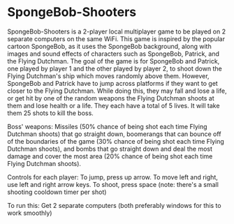 # SpongeBob-Shooters

SpongeBob-Shooters is a 2-player local multiplayer game to be played on 2 separate computers on the same WiFi. This game is inspired by the popular cartoon SpongeBob, as it 
uses the SpongeBob background, along with images and sound effects of characters such as SpongeBob, Patrick, and the Flying Dutchman. The goal of the game is for SpongeBob and 
Patrick, one played by player 1 and the other played by player 2, to shoot down the Flying Dutchman's ship which moves randomly above them. However, SpongeBob and Patrick have to jump
across platforms if they want to get closer to the Flying Dutchman. While doing this, they may fall and lose a life, or get hit by one of the random weapons the Flying Dutchman shoots
at them and lose health or a life. They each have a total of 5 lives. It will take them 25 shots to kill the boss.

Boss' weapons: Missiles (50% chance of being shot each time Flying Dutchman shoots) that go straight down, boomerangs that can bounce off of the boundaries of the game (30% chance of being 
shot each time Flying Dutchman shoots), and bombs that go straight down and deal the most damage and cover the most area (20% chance of being shot each time Flying Dutchman shoots).

Controls for each player: To jump, press up arrow. To move left and right, use left and right arrow keys. To shoot, press space (note: there's a small shooting cooldown timer per shot)

To run this: Get 2 separate computers (both preferably windows for this to work smoothly)
